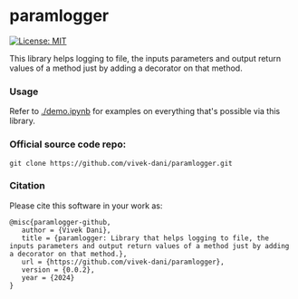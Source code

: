 # paramlogger


[![License: MIT](https://img.shields.io/badge/License-MIT-yellow.svg)](https://opensource.org/licenses/MIT)

This library helps logging to file, the inputs parameters and output return values of a method just by adding a decorator on that method.

### Usage
Refer to [./demo.ipynb](./demo.ipynb) for examples on everything that's possible via this library.

### Official source code repo: 
```
git clone https://github.com/vivek-dani/paramlogger.git
```


### Citation

Please cite this software in your work as:

```
@misc{paramlogger-github,
   author = {Vivek Dani},
   title = {paramlogger: Library that helps logging to file, the inputs parameters and output return values of a method just by adding a decorator on that method.},
   url = {https://github.com/vivek-dani/paramlogger},
   version = {0.0.2},
   year = {2024}
}
```

